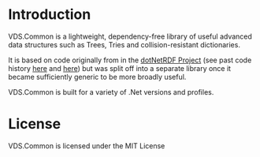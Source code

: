 # Introduction

VDS.Common is a lightweight, dependency-free library of useful advanced data structures such as Trees, Tries and collision-resistant dictionaries.

It is based on code originally from in the [dotNetRDF Project][1] (see past code history [here][2] and [here][3]) but was split off into a separate library once it became sufficiently generic to be more broadly useful.



VDS.Common is built for a variety of .Net versions and profiles.

# License

VDS.Common is licensed under the MIT License



[1]: http://www.dotnetrdf.org

[2]: https://bitbucket.org/dotnetrdf/dotnetrdf/src/4365cd7d087158b72c2e4053879bede2e194cdec/Libraries/core/net40/Common?at=default

[3]: https://bitbucket.org/dotnetrdf/dotnetrdf/src/3378cdd89cc59dedb294657085da648946d76bb4/Libraries/core/Common?at=default